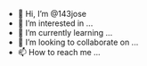 - 👋 Hi, I’m @143jose
- 👀 I’m interested in ...
- 🌱 I’m currently learning ...
- 💞️ I’m looking to collaborate on ...
- 📫 How to reach me ...

<!---
143jose/143jose is a ✨ special ✨ repository because its `README.md` (this file) appears on your GitHub profile.
You can click the Preview link to take a look at your changes.
--->
